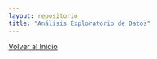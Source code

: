 ```yaml
---
layout: repositorio
title: "Análisis Exploratorio de Datos"
---
```


[Volver al Inicio](../index.md)
